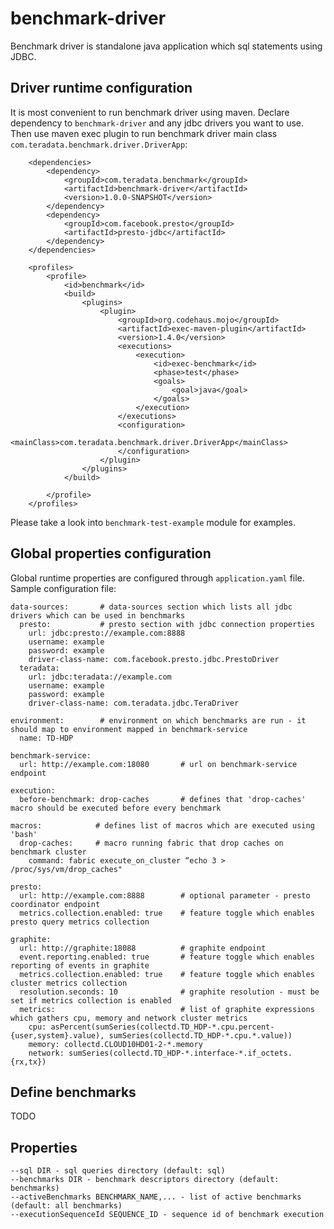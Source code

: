 # benchmark-driver

Benchmark driver is standalone java application which sql statements using JDBC.

## Driver runtime configuration

It is most convenient to run benchmark driver using maven. Declare dependency to `benchmark-driver` and any
jdbc drivers you want to use. Then use maven exec plugin to run benchmark driver main class 
`com.teradata.benchmark.driver.DriverApp`:

```
    <dependencies>
        <dependency>
            <groupId>com.teradata.benchmark</groupId>
            <artifactId>benchmark-driver</artifactId>
            <version>1.0.0-SNAPSHOT</version>
        </dependency>
        <dependency>
            <groupId>com.facebook.presto</groupId>
            <artifactId>presto-jdbc</artifactId>
        </dependency>
    </dependencies>

    <profiles>
        <profile>
            <id>benchmark</id>
            <build>
                <plugins>
                    <plugin>
                        <groupId>org.codehaus.mojo</groupId>
                        <artifactId>exec-maven-plugin</artifactId>
                        <version>1.4.0</version>
                        <executions>
                            <execution>
                                <id>exec-benchmark</id>
                                <phase>test</phase>
                                <goals>
                                    <goal>java</goal>
                                </goals>
                            </execution>
                        </executions>
                        <configuration>
                            <mainClass>com.teradata.benchmark.driver.DriverApp</mainClass>
                        </configuration>
                    </plugin>
                </plugins>
            </build>

        </profile>
    </profiles>
```

Please take a look into `benchmark-test-example` module for examples.

## Global properties configuration

Global runtime properties are configured through `application.yaml` file. Sample configuration file:

```
data-sources:       # data-sources section which lists all jdbc drivers which can be used in benchmarks
  presto:           # presto section with jdbc connection properties
    url: jdbc:presto://example.com:8888
    username: example
    password: example
    driver-class-name: com.facebook.presto.jdbc.PrestoDriver
  teradata:
    url: jdbc:teradata://example.com
    username: example
    password: example
    driver-class-name: com.teradata.jdbc.TeraDriver

environment:        # environment on which benchmarks are run - it should map to environment mapped in benchmark-service
  name: TD-HDP

benchmark-service:
  url: http://example.com:18080       # url on benchmark-service endpoint

execution:
  before-benchmark: drop-caches       # defines that 'drop-caches' macro should be executed before every benchmark

macros:            # defines list of macros which are executed using 'bash'
  drop-caches:     # macro running fabric that drop caches on benchmark cluster
    command: fabric execute_on_cluster “echo 3 > /proc/sys/vm/drop_caches"

presto:
  url: http://example.com:8888        # optional parameter - presto coordinator endpoint
  metrics.collection.enabled: true    # feature toggle which enables presto query metrics collection

graphite:
  url: http://graphite:18088          # graphite endpoint
  event.reporting.enabled: true       # feature toggle which enables reporting of events in graphite
  metrics.collection.enabled: true    # feature toggle which enables cluster metrics collection
  resolution.seconds: 10              # graphite resolution - must be set if metrics collection is enabled
  metrics:                            # list of graphite expressions which gathers cpu, memory and network cluster metrics
    cpu: asPercent(sumSeries(collectd.TD_HDP-*.cpu.percent-{user,system}.value), sumSeries(collectd.TD_HDP-*.cpu.*.value))
    memory: collectd.CLOUD10HD01-2-*.memory
    network: sumSeries(collectd.TD_HDP-*.interface-*.if_octets.{rx,tx})
```

## Define benchmarks

TODO

## Properties

```
--sql DIR - sql queries directory (default: sql)
--benchmarks DIR - benchmark descriptors directory (default: benchmarks)
--activeBenchmarks BENCHMARK_NAME,... - list of active benchmarks (default: all benchmarks)
--executionSequenceId SEQUENCE_ID - sequence id of benchmark execution
```
